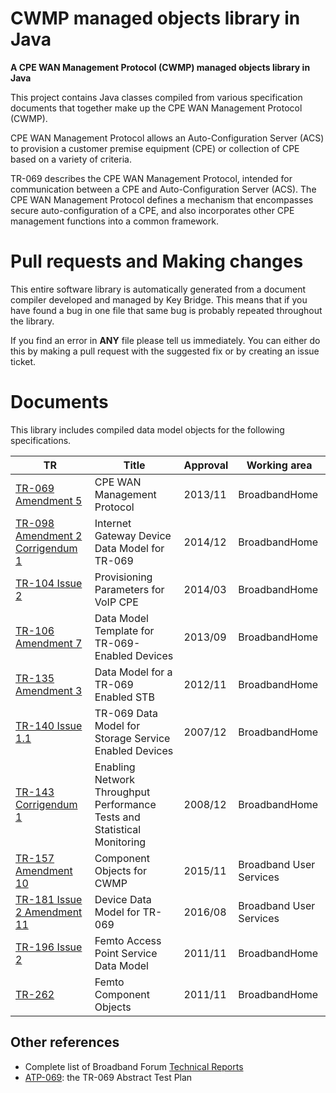 # CWMP managed objects library in Java

**A CPE WAN Management Protocol (CWMP) managed objects library in Java**

This project contains Java classes compiled from various specification documents
that together make up the CPE WAN Management Protocol (CWMP).

CPE WAN Management Protocol allows an Auto-Configuration Server (ACS) to provision
a customer premise equipment (CPE) or collection of CPE based on a variety of criteria.

TR-069 describes the CPE WAN Management Protocol, intended for communication
between a CPE and Auto-Configuration Server (ACS). The CPE WAN Management
Protocol defines a mechanism that encompasses secure auto-configuration of a CPE, and
also incorporates other CPE management functions into a common framework.

# Pull requests and Making changes

This entire software library is automatically generated from a document compiler
developed and managed by Key Bridge. This means that if you have found a bug in
one file that same bug is probably repeated throughout the library.

If you find an error in **ANY** file please tell us immediately. You can either do this
by making a pull request with the suggested fix or by creating an issue ticket.

# Documents

This library includes compiled data model objects for the following specifications.

 TR  |  Title  |  Approval  |  Working area
 --- | --- | --- | ---
[TR-069 Amendment 5](docs/TR-069.pdf) | CPE WAN Management Protocol | 2013/11 | BroadbandHome
[TR-098 Amendment 2 Corrigendum 1](docs/TR-098_Amendment-2_Corrigendum-1.pdf) | Internet Gateway Device Data Model for TR-069 | 2014/12 | BroadbandHome
[TR-104 Issue 2](docs/TR-104_Issue-2.pdf) | Provisioning Parameters for VoIP CPE | 2014/03 | BroadbandHome
[TR-106 Amendment 7](docs/TR-106_Amendment-7.pdf) | Data Model Template for TR-069-Enabled Devices | 2013/09 | BroadbandHome
[TR-135 Amendment 3](docs/TR-135_Amendment-3.pdf) | Data Model for a TR-069 Enabled STB | 2012/11 | BroadbandHome
[TR-140 Issue 1.1](docs/TR-140_Issue1.1.pdf) | TR-069 Data Model for Storage Service Enabled Devices | 2007/12 | BroadbandHome
[TR-143 Corrigendum 1](docs/TR-143_Corrigendum-1.pdf) | Enabling Network Throughput Performance Tests and Statistical Monitoring | 2008/12 | BroadbandHome
[TR-157 Amendment 10](docs/TR-157_Amendment-10.pdf) | Component Objects for CWMP | 2015/11 | Broadband User Services
[TR-181 Issue 2 Amendment 11](docs/TR-181_Issue-2_Amendment-11.pdf) | Device Data Model for TR-069 | 2016/08 | Broadband User Services
[TR-196 Issue 2](docs/TR-196_Issue-2.pdf) | Femto Access Point Service Data Model | 2011/11 | BroadbandHome
[TR-262](docs/TR-262.pdf) | Femto Component Objects | 2011/11 | BroadbandHome


## Other references

- Complete list of Broadband Forum [Technical Reports](https://www.broadband-forum.org/standards-and-software/technical-specifications/technical-reports)
- [ATP-069](https://www.broadband-forum.org/technical/download/ATP-069_Issue-2_Corrigendum-1.pdf): the  TR-069 Abstract Test Plan

